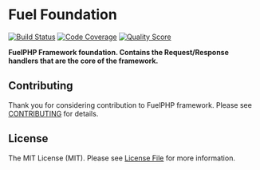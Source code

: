 # Fuel Foundation

[![Build Status](https://img.shields.io/travis/fuelphp/foundation.svg?style=flat-square)](https://travis-ci.org/fuelphp/foundation)
[![Code Coverage](https://img.shields.io/scrutinizer/coverage/g/fuelphp/foundation.svg?style=flat-square)](https://scrutinizer-ci.com/g/fuelphp/foundation)
[![Quality Score](https://img.shields.io/scrutinizer/g/fuelphp/foundation.svg?style=flat-square)](https://scrutinizer-ci.com/g/fuelphp/foundation)


**FuelPHP Framework foundation. Contains the Request/Response handlers that are the core of the framework.**


## Contributing

Thank you for considering contribution to FuelPHP framework. Please see [CONTRIBUTING](https://github.com/fuelphp/fuelphp/blob/master/CONTRIBUTING.md) for details.


## License

The MIT License (MIT). Please see [License File](LICENSE) for more information.
